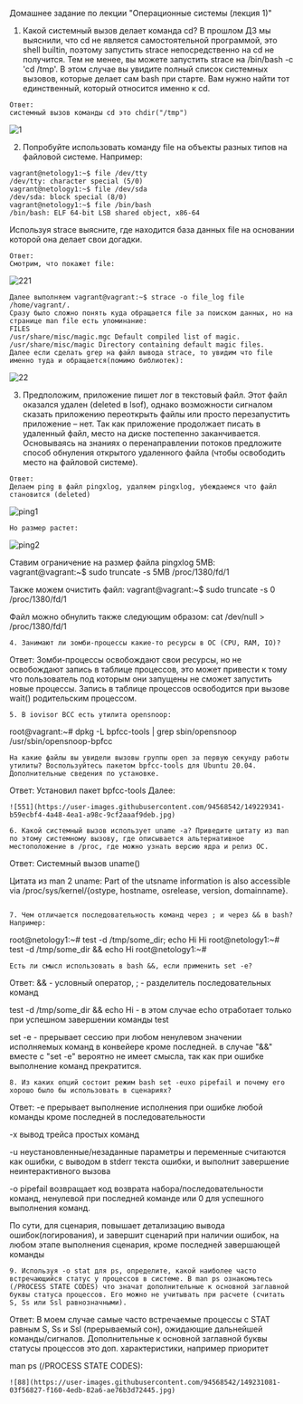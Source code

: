 Домашнее задание по лекции "Операционные системы (лекция 1)"

1. Какой системный вызов делает команда cd? В прошлом ДЗ мы выяснили, что cd не является самостоятельной программой, это shell builtin, поэтому запустить strace непосредственно на cd не получится. Тем не менее, вы можете запустить strace на /bin/bash -c 'cd /tmp'. В этом случае вы увидите полный список системных вызовов, которые делает сам bash при старте. Вам нужно найти тот единственный, который относится именно к cd.
```
Ответ:
системный вызов команды cd это chdir("/tmp")  
```
![1](https://user-images.githubusercontent.com/94568542/148833652-173b66e0-38fd-46a5-9734-2e1cf700d0b3.jpg)


2. Попробуйте использовать команду file на объекты разных типов на файловой системе. Например:
```
vagrant@netology1:~$ file /dev/tty
/dev/tty: character special (5/0)
vagrant@netology1:~$ file /dev/sda
/dev/sda: block special (8/0)
vagrant@netology1:~$ file /bin/bash
/bin/bash: ELF 64-bit LSB shared object, x86-64
```
Используя strace выясните, где находится база данных file на основании которой она делает свои догадки.
```
Ответ:
Смотрим, что покажет file:
```
![221](https://user-images.githubusercontent.com/94568542/149219768-f9359917-0718-4a92-8a6f-ce793dfe64fd.jpg)
```
Далее выполняем vagrant@vagrant:~$ strace -o file_log file /home/vagrant/. 
Сразу было сложно понять куда обращается file за поиском данных, но на странице man file есть упоминание:
FILES
/usr/share/misc/magic.mgc Default compiled list of magic.
/usr/share/misc/magic Directory containing default magic files.
Далее если сделать grep на файл вывода strace, то увидим что file именно туда и обращается(помимо библиотек):
```
![22](https://user-images.githubusercontent.com/94568542/149220121-55b15180-4bd5-4181-987b-b123a0d79ead.jpg)

3. Предположим, приложение пишет лог в текстовый файл. Этот файл оказался удален (deleted в lsof), однако возможности сигналом сказать приложению переоткрыть файлы или просто перезапустить приложение – нет. Так как приложение продолжает писать в удаленный файл, место на диске постепенно заканчивается. Основываясь на знаниях о перенаправлении потоков предложите способ обнуления открытого удаленного файла (чтобы освободить место на файловой системе).
```
Ответ:
Делаем ping в файл pingxlog, удаляем pingxlog, убеждаемся что файл становится (deleted)
```
![ping1](https://user-images.githubusercontent.com/94568542/149224606-4b17205b-5517-4461-b437-a8a8727a51a5.jpg)
```
Но размер растет:
```
![ping2](https://user-images.githubusercontent.com/94568542/149224634-596cb6ae-0d68-4aa7-9c1b-90a832ee26ed.jpg)

Ставим ограничение на размер файла pingxlog 5MB:
vagrant@vagrant:~$ sudo truncate -s 5MB /proc/1380/fd/1

Также можем очистить файл:
vagrant@vagrant:~$ sudo truncate -s 0 /proc/1380/fd/1

Файл можно обнулить также следующим образом: 
cat /dev/null > /proc/1380/fd/1
```
4. Занимают ли зомби-процессы какие-то ресурсы в ОС (CPU, RAM, IO)?
```
Ответ:
Зомби-процессы освобождают свои ресурсы, но не освобождают запись в таблице процессов, 
это может привести к тому что пользователь под которым они запущены не сможет запустить новые процессы. 
Запись в таблице процессов освободится при вызове wait() родительским процессом. 
```
5. В iovisor BCC есть утилита opensnoop:
```
root@vagrant:~# dpkg -L bpfcc-tools | grep sbin/opensnoop
/usr/sbin/opensnoop-bpfcc
```
На какие файлы вы увидели вызовы группы open за первую секунду работы утилиты? Воспользуйтесь пакетом bpfcc-tools для Ubuntu 20.04. Дополнительные сведения по установке.
```
Ответ:
Установил пакет bpfcc-tools
Далее:
```
![551](https://user-images.githubusercontent.com/94568542/149229341-b59ecbf4-4a48-4ea1-a98c-9cf2aaaf9deb.jpg)

6. Какой системный вызов использует uname -a? Приведите цитату из man по этому системному вызову, где описывается альтернативное местоположение в /proc, где можно узнать версию ядра и релиз ОС.
```
Ответ:
Системный вызов uname()

Цитата из man 2 uname:
     Part of the utsname information is also accessible 
     via  /proc/sys/kernel/{ostype, hostname, osrelease, version, domainname}.                 
```

7. Чем отличается последовательность команд через ; и через && в bash? Например:
```
root@netology1:~# test -d /tmp/some_dir; echo Hi
Hi
root@netology1:~# test -d /tmp/some_dir && echo Hi
root@netology1:~#
```
Есть ли смысл использовать в bash &&, если применить set -e?
```
Ответ:
&& -  условный оператор, 
;  - разделитель последовательных команд

test -d /tmp/some_dir && echo Hi - в этом случае echo отработает только при успешном завершении команды test

set -e - прерывает сессию при любом ненулевом значении исполняемых команд в конвейере кроме последней.
в случае "&&"  вместе с "set -e" вероятно не имеет смысла, так как при ошибке выполнение команд прекратится. 
```
8. Из каких опций состоит режим bash set -euxo pipefail и почему его хорошо было бы использовать в сценариях?
```
Ответ:
-e прерывает выполнение исполнения при ошибке любой команды кроме последней в последовательности 

-x вывод трейса простых команд

-u неустановленные/незаданные параметры и переменные считаются как ошибки, с выводом в stderr текста ошибки, 
и выполнит завершение неинтерактивного вызова

-o pipefail возвращает код возврата набора/последовательности команд, 
ненулевой при последней команде или 0 для успешного выполнения команд.

По сути, для сценария, повышает детализацию вывода ошибок(логирования), 
и завершит сценарий при наличии ошибок, на любом этапе выполнения сценария, кроме последней завершающей команды
```
9. Используя -o stat для ps, определите, какой наиболее часто встречающийся статус у процессов в системе. В man ps ознакомьтесь (/PROCESS STATE CODES) что значат дополнительные к основной заглавной буквы статуса процессов. Его можно не учитывать при расчете (считать S, Ss или Ssl равнозначными).
```
Ответ:
В моем случае самые часто встречаемые процессы с STAT равным S, Ss и Ssl (прерываемый сон), ожидающие дальнейшей команды/сигналов.
Дополнительные к основной заглавной буквы статусы процессов это доп. характеристики, например приоритет

man ps (/PROCESS STATE CODES):
```
![88](https://user-images.githubusercontent.com/94568542/149231081-03f56827-f160-4edb-82a6-ae76b3d72445.jpg)




